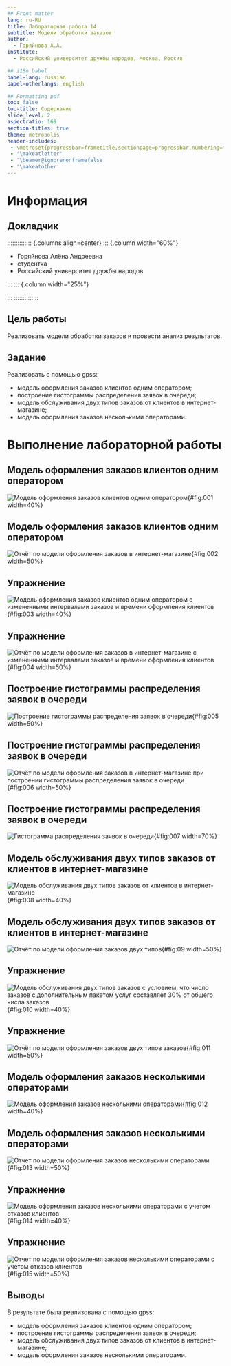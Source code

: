 ```yaml
---
## Front matter
lang: ru-RU
title: Лабораторная работа 14
subtitle: Модели обработки заказов
author:
  - Горяйнова А.А.
institute:
  - Российский университет дружбы народов, Москва, Россия

## i18n babel
babel-lang: russian
babel-otherlangs: english

## Formatting pdf
toc: false
toc-title: Содержание
slide_level: 2
aspectratio: 169
section-titles: true
theme: metropolis
header-includes:
 - \metroset{progressbar=frametitle,sectionpage=progressbar,numbering=fraction}
 - '\makeatletter'
 - '\beamer@ignorenonframefalse'
 - '\makeatother'
---
```


# Информация

## Докладчик

:::::::::::::: {.columns align=center}
::: {.column width="60%"}

  * Горяйнова Алёна Андреевна
  * студентка
  * Российский университет дружбы народов
  
:::
::: {.column width="25%"}


:::
::::::::::::::


## Цель работы

Реализовать модели обработки заказов и провести анализ результатов.

## Задание

Реализовать с помощью gpss:

- модель оформления заказов клиентов одним оператором;
- построение гистограммы распределения заявок в очереди;
- модель обслуживания двух типов заказов от клиентов в интернет-магазине;
- модель оформления заказов несколькими операторами.

# Выполнение лабораторной работы

## Модель оформления заказов клиентов одним оператором

![Модель оформления заказов клиентов одним оператором](image/1.png){#fig:001 width=40%}

## Модель оформления заказов клиентов одним оператором

![Отчёт по модели оформления заказов в интернет-магазине](image/2.png){#fig:002 width=50%}

## Упражнение

![Модель оформления заказов клиентов одним оператором с измененными интервалами заказов и времени оформления клиентов](image/3.png){#fig:003 width=40%}

## Упражнение

![Отчёт по модели оформления заказов в интернет-магазине с измененными интервалами заказов и времени оформления клиентов](image/4.png){#fig:004 width=50%}

## Построение гистограммы распределения заявок в очереди

![Построение гистограммы распределения заявок в очереди](image/5.png){#fig:005 width=50%}

## Построение гистограммы распределения заявок в очереди

![Отчёт по модели оформления заказов в интернет-магазине при построении гистограммы распределения заявок в очереди](image/6.png){#fig:006 width=50%}

## Построение гистограммы распределения заявок в очереди

![Гистограмма распределения заявок в очереди](image/7.png){#fig:007 width=70%}

## Модель обслуживания двух типов заказов от клиентов в интернет-магазине

![Модель обслуживания двух типов заказов от клиентов в интернет-магазине](image/8.png){#fig:008 width=40%}

## Модель обслуживания двух типов заказов от клиентов в интернет-магазине

![Отчёт по модели оформления заказов двух типов](image/9.png){#fig:09 width=50%}

## Упражнение

![Модель обслуживания двух типов заказов с условием, что число заказов с дополнительным пакетом услуг составляет 30% от общего числа заказов](image/10.png){#fig:010 width=40%}

## Упражнение

![Отчёт по модели оформления заказов двух типов заказов](image/11.png){#fig:011 width=50%}

## Модель оформления заказов несколькими операторами

![Модель оформления заказов несколькими операторами](image/12.png){#fig:012 width=40%}

## Модель оформления заказов несколькими операторами

![Отчет по модели оформления заказов несколькими операторами](image/13.png){#fig:013 width=50%}

## Упражнение

![Модель оформления заказов несколькими операторами с учетом отказов клиентов](image/14.png){#fig:014 width=40%}

## Упражнение

![Отчет по модели оформления заказов несколькими операторами с учетом отказов клиентов](image/15.png){#fig:015 width=50%}

## Выводы

В результате была реализована с помощью gpss:

- модель оформления заказов клиентов одним оператором;
- построение гистограммы распределения заявок в очереди;
- модель обслуживания двух типов заказов от клиентов в интернет-магазине;
- модель оформления заказов несколькими операторами.

